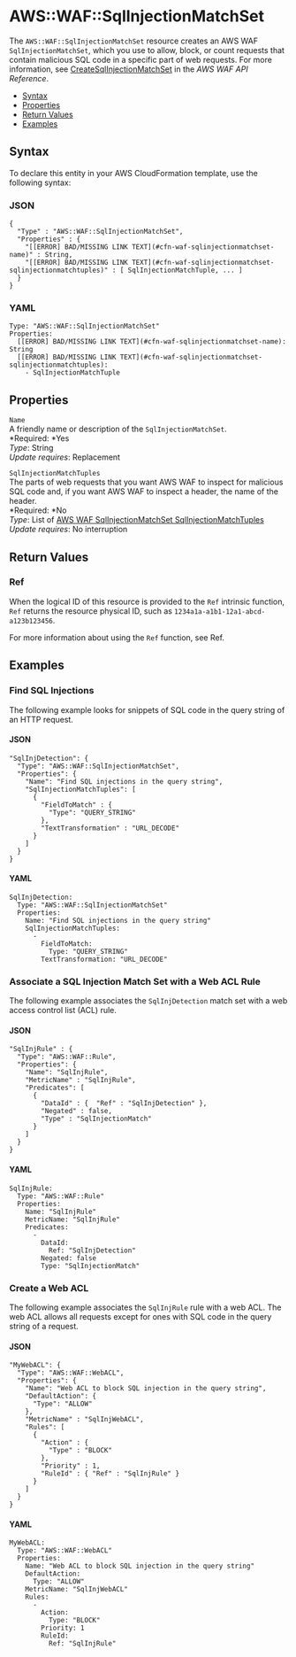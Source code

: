 # AWS::WAF::SqlInjectionMatchSet<a name="aws-resource-waf-sqlinjectionmatchset"></a>

The `AWS::WAF::SqlInjectionMatchSet` resource creates an AWS WAF `SqlInjectionMatchSet`, which you use to allow, block, or count requests that contain malicious SQL code in a specific part of web requests\. For more information, see [CreateSqlInjectionMatchSet](http://docs.aws.amazon.com/waf/latest/APIReference/API_CreateSqlInjectionMatchSet.html) in the *AWS WAF API Reference*\.


+ [Syntax](#aws-resource-waf-sqlinjectionmatchset-syntax)
+ [Properties](#w3ab2c21c10e1055b9)
+ [Return Values](#w3ab2c21c10e1055c11)
+ [Examples](#w3ab2c21c10e1055c13)

## Syntax<a name="aws-resource-waf-sqlinjectionmatchset-syntax"></a>

To declare this entity in your AWS CloudFormation template, use the following syntax:

### JSON<a name="aws-resource-waf-sqlinjectionmatchset-syntax.json"></a>

```
{
  "Type" : "AWS::WAF::SqlInjectionMatchSet",
  "Properties" : {
    "[[ERROR] BAD/MISSING LINK TEXT](#cfn-waf-sqlinjectionmatchset-name)" : String,
    "[[ERROR] BAD/MISSING LINK TEXT](#cfn-waf-sqlinjectionmatchset-sqlinjectionmatchtuples)" : [ SqlInjectionMatchTuple, ... ]
  }
}
```

### YAML<a name="aws-resource-waf-sqlinjectionmatchset-syntax.yaml"></a>

```
Type: "AWS::WAF::SqlInjectionMatchSet"
Properties: 
  [[ERROR] BAD/MISSING LINK TEXT](#cfn-waf-sqlinjectionmatchset-name): String
  [[ERROR] BAD/MISSING LINK TEXT](#cfn-waf-sqlinjectionmatchset-sqlinjectionmatchtuples):
    - SqlInjectionMatchTuple
```

## Properties<a name="w3ab2c21c10e1055b9"></a>

`Name`  
A friendly name or description of the `SqlInjectionMatchSet`\.  
*Required: *Yes  
*Type*: String  
*Update requires*: Replacement

`SqlInjectionMatchTuples`  
The parts of web requests that you want AWS WAF to inspect for malicious SQL code and, if you want AWS WAF to inspect a header, the name of the header\.  
*Required: *No  
*Type*: List of [AWS WAF SqlInjectionMatchSet SqlInjectionMatchTuples](aws-properties-waf-sqlinjectionmatchset-sqlinjectionmatchtuples.md)  
*Update requires*: No interruption

## Return Values<a name="w3ab2c21c10e1055c11"></a>

### Ref<a name="w3ab2c21c10e1055c11b2"></a>

When the logical ID of this resource is provided to the `Ref` intrinsic function, `Ref` returns the resource physical ID, such as `1234a1a-a1b1-12a1-abcd-a123b123456`\.

For more information about using the `Ref` function, see Ref\.

## Examples<a name="w3ab2c21c10e1055c13"></a>

### Find SQL Injections<a name="w3ab2c21c10e1055c13b2"></a>

The following example looks for snippets of SQL code in the query string of an HTTP request\.

#### JSON<a name="aws-resource-waf-sqlinjectionmatchset-example1.json"></a>

```
"SqlInjDetection": {
  "Type": "AWS::WAF::SqlInjectionMatchSet",
  "Properties": {
    "Name": "Find SQL injections in the query string",
    "SqlInjectionMatchTuples": [
      {
        "FieldToMatch" : {
          "Type": "QUERY_STRING"
        },
        "TextTransformation" : "URL_DECODE"
      }
    ]
  }
}
```

#### YAML<a name="aws-resource-waf-sqlinjectionmatchset-example1.yaml"></a>

```
SqlInjDetection: 
  Type: "AWS::WAF::SqlInjectionMatchSet"
  Properties: 
    Name: "Find SQL injections in the query string"
    SqlInjectionMatchTuples: 
      - 
        FieldToMatch: 
          Type: "QUERY_STRING"
        TextTransformation: "URL_DECODE"
```

### Associate a SQL Injection Match Set with a Web ACL Rule<a name="w3ab2c21c10e1055c13b4"></a>

The following example associates the `SqlInjDetection` match set with a web access control list \(ACL\) rule\.

#### JSON<a name="aws-resource-waf-sqlinjectionmatchset-example2.json"></a>

```
"SqlInjRule" : {
  "Type": "AWS::WAF::Rule",
  "Properties": {
    "Name": "SqlInjRule",
    "MetricName" : "SqlInjRule",
    "Predicates": [
      {
        "DataId" : {  "Ref" : "SqlInjDetection" },
        "Negated" : false,
        "Type" : "SqlInjectionMatch"
      }
    ]
  }
}
```

#### YAML<a name="aws-resource-waf-sqlinjectionmatchset-example2.yaml"></a>

```
SqlInjRule: 
  Type: "AWS::WAF::Rule"
  Properties: 
    Name: "SqlInjRule"
    MetricName: "SqlInjRule"
    Predicates: 
      - 
        DataId: 
          Ref: "SqlInjDetection"
        Negated: false
        Type: "SqlInjectionMatch"
```

### Create a Web ACL<a name="w3ab2c21c10e1055c13b6"></a>

The following example associates the `SqlInjRule` rule with a web ACL\. The web ACL allows all requests except for ones with SQL code in the query string of a request\.

#### JSON<a name="aws-resource-waf-sqlinjectionmatchset-example3.json"></a>

```
"MyWebACL": {
  "Type": "AWS::WAF::WebACL",
  "Properties": {
    "Name": "Web ACL to block SQL injection in the query string",
    "DefaultAction": {
      "Type": "ALLOW"
    },
    "MetricName" : "SqlInjWebACL",
    "Rules": [
      {
        "Action" : {
          "Type" : "BLOCK"
        },
        "Priority" : 1,
        "RuleId" : { "Ref" : "SqlInjRule" }
      }
    ]
  }
}
```

#### YAML<a name="aws-resource-waf-sqlinjectionmatchset-example3.yaml"></a>

```
MyWebACL: 
  Type: "AWS::WAF::WebACL"
  Properties: 
    Name: "Web ACL to block SQL injection in the query string"
    DefaultAction: 
      Type: "ALLOW"
    MetricName: "SqlInjWebACL"
    Rules: 
      - 
        Action: 
          Type: "BLOCK"
        Priority: 1
        RuleId: 
          Ref: "SqlInjRule"
```